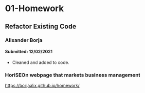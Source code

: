 
# 01-Homework
## Refactor Existing Code
### Alixander Borja 
#### Submitted: 12/02/2021
* Cleaned and added to code.

### HoriSEOn webpage that markets business management
https://borjaalix.github.io/homework/